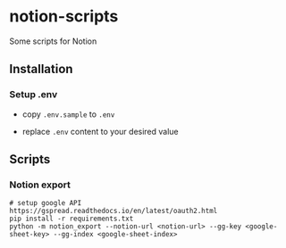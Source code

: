 # notion-scripts

Some scripts for Notion

## Installation

### Setup .env

- copy `.env.sample` to `.env`

- replace `.env` content to your desired value

## Scripts

### Notion export

```
# setup google API https://gspread.readthedocs.io/en/latest/oauth2.html
pip install -r requirements.txt
python -m notion_export --notion-url <notion-url> --gg-key <google-sheet-key> --gg-index <google-sheet-index>
```
